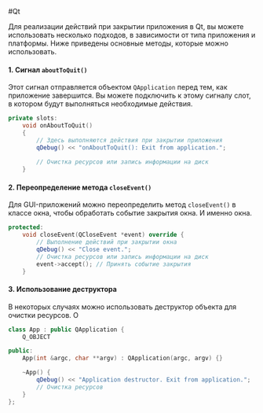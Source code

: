 #Qt

Для реализации действий при закрытии приложения в Qt, вы можете использовать несколько подходов, в зависимости от типа приложения и платформы. Ниже приведены основные методы, которые можно использовать.

#### 1. **Сигнал `aboutToQuit()`**

Этот сигнал отправляется объектом `QApplication` перед тем, как приложение завершится. Вы можете подключить к этому сигналу слот, в котором будут выполняться необходимые действия.

```c++
private slots: 
	void onAboutToQuit() 
	{ 
		// Здесь выполняются действия при закрытии приложения 
		qDebug() << "onAboutToQuit(): Exit from application."; 
		
		// Очистка ресурсов или запись информации на диск 
	}
```

#### 2. **Переопределение метода `closeEvent()`**

Для GUI-приложений можно переопределить метод `closeEvent()` в классе окна, чтобы обработать событие закрытия окна. И именно окна.

```c++
protected:
    void closeEvent(QCloseEvent *event) override {
        // Выполнение действий при закрытии окна
        qDebug() << "Close event.";
        // Очистка ресурсов или запись информации на диск
        event->accept(); // Принять событие закрытия
    }
```

#### 3. **Использование деструктора**

В некоторых случаях можно использовать деструктор объекта для очистки ресурсов. О

```c++
class App : public QApplication {
    Q_OBJECT

public:
    App(int &argc, char **argv) : QApplication(argc, argv) {}

    ~App() {
        qDebug() << "Application destructor. Exit from application.";
        // Очистка ресурсов
    }
};
```